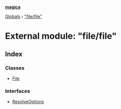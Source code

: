 **[magica](../README.md)**

[Globals](../README.md) › ["file/file"](_file_file_.md)

# External module: "file/file"

## Index

### Classes

* [File](../classes/_file_file_.file.md)

### Interfaces

* [ResolveOptions](../interfaces/_file_file_.resolveoptions.md)